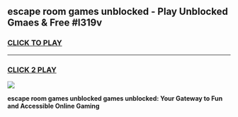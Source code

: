 
## escape room games unblocked - Play Unblocked Gmaes & Free #l319v
<h3>
<a href="https://news.freeplayer.one?title=escape_room_games_unblocked&ref=03M">CLICK TO PLAY</a></h3>
<hr>

<h3>
<a href="https://news.freeplayer.one?title=escape_room_games_unblocked&ref=03M">CLICK 2 PLAY</a>
  
</h3>

<a href="https://news.freeplayer.one?title=escape_room_games_unblocked&ref=03M"><img src="https://clearcache.store/games.png"></a>


**escape room games unblocked games unblocked: Your Gateway to Fun and Accessible Online Gaming**
